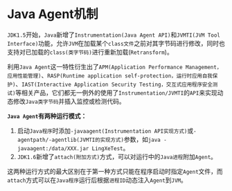 # Java Agent机制

`JDK1.5`开始，`Java`新增了`Instrumentation(Java Agent API)`和`JVMTI(JVM Tool Interface)`功能，允许`JVM`在加载某个`class文件`之前对其字节码进行修改，同时也支持对已加载的`class(类字节码)`进行重新加载(`Retransform`)。

利用`Java Agent`这一特性衍生出了`APM(Application Performance Management，应用性能管理)`、`RASP(Runtime application self-protection，运行时应用自我保护)`、`IAST(Interactive Application Security Testing，交互式应用程序安全测试)`等相关产品，它们都无一例外的使用了`Instrumentation/JVMTI`的`API`来实现动态修改`Java类字节码`并插入监控或检测代码。

**`Java Agent`有两种运行模式：**

1. 启动`Java程序`时添加`-javaagent(Instrumentation API实现方式)`或`-agentpath/-agentlib(JVMTI的实现方式)`参数，如`java -javaagent:/data/XXX.jar LingXeTest`。
2. `JDK1.6`新增了`attach(附加方式)`方式，可以对运行中的`Java进程`附加`Agent`。

这两种运行方式的最大区别在于第一种方式只能在程序启动时指定`Agent`文件，而`attach`方式可以在`Java程序`运行后根据`进程ID`动态注入`Agent`到`JVM`。

